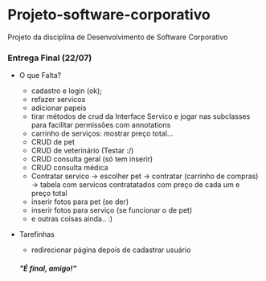 # Projeto-software-corporativo
Projeto da disciplina de Desenvolvimento de Software Corporativo



### Entrega Final (22/07)

+ O que Falta?
	- cadastro e login (ok);
	- refazer servicos
	- adicionar papeis
	- tirar métodos de crud da Interface Servico e jogar nas subclasses para facilitar permissões com annotations
	- carrinho de serviços: mostrar preço total...
	- CRUD de pet
	- CRUD de veterinário (Testar :/)
	- CRUD consulta geral (só tem inserir)
	- CRUD consulta médica
	- Contratar servico -> escolher pet -> contratar (carrinho de compras) -> tabela com servicos contratatados com preço de cada um e preço total
	- inserir fotos para pet (se der)
	- inserir fotos para serviço (se funcionar o de pet)
	- e outras coisas ainda.. :)

+ Tarefinhas

	- redirecionar página depois de cadastrar usuário

	
  ##### "É final, amigo!"
